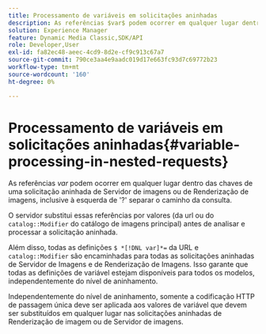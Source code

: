 ```yaml
---
title: Processamento de variáveis em solicitações aninhadas
description: As referências $var$ podem ocorrer em qualquer lugar dentro das chaves de uma solicitação aninhada de Servidor de imagens ou de Renderização de imagens, inclusive à esquerda de '?' separar o caminho da consulta.
solution: Experience Manager
feature: Dynamic Media Classic,SDK/API
role: Developer,User
exl-id: fa82ec48-aeec-4cd9-8d2e-cf9c913c67a7
source-git-commit: 790ce3aa4e9aadc019d17e663fc93d7c69772b23
workflow-type: tm+mt
source-wordcount: '160'
ht-degree: 0%

---
```


# Processamento de variáveis em solicitações aninhadas{#variable-processing-in-nested-requests}

As referências $var$ podem ocorrer em qualquer lugar dentro das chaves de uma solicitação aninhada de Servidor de imagens ou de Renderização de imagens, inclusive à esquerda de &#39;?&#39; separar o caminho da consulta.

O servidor substitui essas referências por valores (da url ou do `catalog::Modifier` do catálogo de imagens principal) antes de analisar e processar a solicitação aninhada.

Além disso, todas as definições `$ *[!DNL var]*=` da URL e `catalog::Modifier` são encaminhadas para todas as solicitações aninhadas de Servidor de Imagens e de Renderização de Imagens. Isso garante que todas as definições de variável estejam disponíveis para todos os modelos, independentemente do nível de aninhamento.

Independentemente do nível de aninhamento, somente a codificação HTTP de passagem única deve ser aplicada aos valores de variável que devem ser substituídos em qualquer lugar nas solicitações aninhadas de Renderização de imagem ou de Servidor de imagens.
